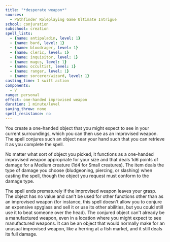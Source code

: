 ```yaml
---
title: "*desperate weapon*"
sources:
  - Pathfinder Roleplaying Game Ultimate Intrigue
school: conjuration
subschool: creation
spell_lists:
  - {name: antipaladin, level: 1}
  - {name: bard, level: 1}
  - {name: bloodrager, level: 1}
  - {name: cleric, level: 1}
  - {name: inquisitor, level: 1}
  - {name: magus, level: 1}
  - {name: occultist, level: 1}
  - {name: ranger, level: 1}
  - {name: sorcerer/wizard, level: 1}
casting_time: 1 swift action
components:
  - V
range: personal
effect: one-handed improvised weapon
duration: 1 minute/level
saving_throw: none
spell_resistance: no
---
```


You create a one-handed object that you might expect to see in your current surroundings, which you can then use as an improvised weapon. The spell conjures such an object near your hand such that you can retrieve it as you complete the spell.

No matter what sort of object you picked, it functions as a one-handed improvised weapon appropriate for your size and that deals 1d6 points of damage for a Medium creature (1d4 for Small creatures). The item deals the type of damage you choose (bludgeoning, piercing, or slashing) when casting the spell, though the object you request must conform to the damage type.

The spell ends prematurely if the improvised weapon leaves your grasp. The object has no value and can't be used for other functions other than as an improvised weapon (for instance, this spell doesn't allow you to conjure an expensive spyglass and sell it or use its other abilities, but you could still use it to beat someone over the head). The conjured object can't already be a manufactured weapon, even in a location where you might expect to see manufactured weapons. It can be an object that would normally make for an unusual improvised weapon, like a herring at a  fish market, and it still deals its full damage.

